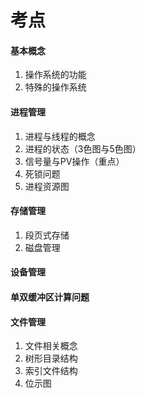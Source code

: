 # 考点

#### 基本概念

1. 操作系统的功能
2. 特殊的操作系统

#### 进程管理

1. 进程与线程的概念
2. 进程的状态（3色图与5色图）
3. 信号量与PV操作（重点）
4. 死锁问题
5. 进程资源图

#### 存储管理

1. 段页式存储
2. 磁盘管理

#### 设备管理

#### 单双缓冲区计算问题

#### 文件管理

1. 文件相关概念
2. 树形目录结构
3. 索引文件结构
4. 位示图

